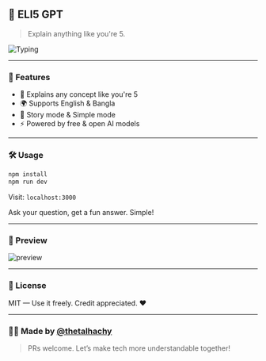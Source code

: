 ## 🧠 ELI5 GPT

> Explain anything like you're 5.

![Typing](https://readme-typing-svg.demolab.com?font=Fira+Code&size=22&pause=1000&color=F76D57&center=true&vCenter=true&width=435&lines=Explain+anything+like+you%27re+5.;Fun+%26+simple+GPT+answers.;For+kids%2C+students%2C+and+the+curious+ones.)

---

### 🚀 Features
- 🧒 Explains any concept like you're 5
- 🌍 Supports English & Bangla
- 📜 Story mode & Simple mode
- ⚡ Powered by free & open AI models

---

### 🛠️ Usage
```bash
npm install
npm run dev
```

Visit: `localhost:3000`

Ask your question, get a fun answer. Simple!

---

### 📸 Preview
![preview](https://github.com/YOUR_USERNAME/eli5-gpt/assets/example.gif)

---

### 🪪 License
MIT — Use it freely. Credit appreciated. ❤️

---

### 🧑‍💻 Made by [@thetalhachy](https://github.com/thetalhachy)

> PRs welcome. Let’s make tech more understandable together!
